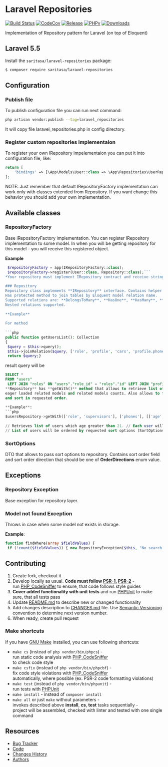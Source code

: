 
# Laravel Repositories  
  
[![Build Status](https://travis-ci.org/Saritasa/php-laravel-repositories.svg?branch=master)](https://travis-ci.org/Saritasa/php-laravel-repositories)
[![CodeCov](https://codecov.io/gh/Saritasa/php-laravel-repositories/branch/master/graph/badge.svg)](https://codecov.io/gh/Saritasa/php-laravel-repositories)
[![Release](https://img.shields.io/github/release/saritasa/php-laravel-repositories.svg)](https://github.com/Saritasa/php-laravel-repositories/releases)
[![PHPv](https://img.shields.io/packagist/php-v/saritasa/laravel-repositories.svg)](http://www.php.net)
[![Downloads](https://img.shields.io/packagist/dt/saritasa/laravel-repositories.svg)](https://packagist.org/packages/saritasa/laravel-repositories)
  
Implementation of Repository pattern for Laravel (on top of Eloquent)  
  
## Laravel 5.5  
  
Install the ```saritasa/laravel-repositories``` package:  
  
```bash  
$ composer require saritasa/laravel-repositories  
```  
## Configuration
### Publish file
To publish configuration file you can run next command:
```bash
php artisan vendor:publish --tag=laravel_repositories
```
It will copy file laravel_repositories.php in config directory.
### Register custom repositories implementaion
To register your own IRepository impelementaion you can put it into configuration file, like:
```php
return [
	'bindings' => [\App\Models\User::class => \App\Repositories\UserRepository::class,],
];
```
NOTE: Just remember that default IRepositoryFactory implementation can work only with classes extended from Repository. If you want change this behavior you should add your own implementation.
## Available classes  
  
### RepositoryFactory  
Base iRepositoryFactory implementation. You can register IRepository implementation to some model. In when you will be getting repository for this model - you will receive this registered object.  
  
**Example**  
```php   
 $repositoryFactory = app(IRepositoryFactory::class);  
 $repositoryFactory->register(User::class, Repository::class);```  
*Your repository must implement IRepository contract and receive string $modelClass in constructor.*
  
### Repository  
Repository class implements **IRepository** interface. Contains helper methods to build query for SQL-like storages.  
Has protected method to join tables by Eloquent model relation name.  
Supported relations are: **BelongsToMany**, **HasOne**, **HasMany**, **BelongsTo**  
Nested relations supported.  
  
**Example**  
  
For method  
  
```php  
public function getUsersList(): Collection  
{  
 $query = $this->query();  
 $this->joinRelation($query, ['role', 'profile', 'cars', 'profile.phones']);  
 return $query;}  
```  
  
result query will be  
  
```SQL  
SELECT *  
FROM "users"  
 LEFT JOIN "roles" ON "users"."role_id" = "roles"."id" LEFT JOIN "profiles" ON "profiles"."user_id" = "users"."id" LEFT JOIN "cars" ON "cars"."user_id" = "users"."id" LEFT JOIN "phones" ON "phones"."profile_id" = "profiles"."id"```  
**Repository** has **getWith()** method that allows to retrieve list of entities with   
eager loaded related models and related models counts. Also allows to filter this list by given criteria   
and sort in requested order.  
  
**Example**:  
```php  
$usersRepository->getWith(['role', 'supervisors'], ['phones'], [['age', '>', 21]], $sortOptions)  
  
// Retrieves list of users which age greater than 21. // Each user will be retrieved with pre-loaded role and supervisors models.  
// List of users will be ordered by requested sort options (SortOptions::class object)  
```  
  
### SortOptions  
DTO that allows to pass sort options to repository. Contains sort order field   
and sort order direction that should be one of **OrderDirections** enum value.  
  
## Exceptions  
### Repository Exception  
Base exception for repository layer.  
### Model not found Exception  
Throws in case when some model not exists in storage.  
  
**Example**:  
```php  
function findWhere(array $fieldValues) {  
 if (!count($fieldValues)) { new RepositoryException($this, "No search criteria provided"); } // ...}  
```  
  
## Contributing  
  
1. Create fork, checkout it  
2. Develop locally as usual. **Code must follow [PSR-1](http://www.php-fig.org/psr/psr-1/), [PSR-2](http://www.php-fig.org/psr/psr-2/)** -  
    run [PHP_CodeSniffer](https://github.com/squizlabs/PHP_CodeSniffer) to ensure, that code follows style guides  
3. **Cover added functionality with unit tests** and run [PHPUnit](https://phpunit.de/) to make sure, that all tests pass  
4. Update [README.md](README.md) to describe new or changed functionality  
5. Add changes description to [CHANGES.md](CHANGES.md) file. Use [Semantic Versioning](https://semver.org/) convention to determine next version number.  
6. When ready, create pull request  
  
### Make shortcuts  
  
If you have [GNU Make](https://www.gnu.org/software/make/) installed, you can use following shortcuts:  
  
* ```make cs``` (instead of ```php vendor/bin/phpcs```) -  
    run static code analysis with [PHP_CodeSniffer](https://github.com/squizlabs/PHP_CodeSniffer)  
    to check code style  
* ```make csfix``` (instead of ```php vendor/bin/phpcbf```) -  
    fix code style violations with [PHP_CodeSniffer](https://github.com/squizlabs/PHP_CodeSniffer)  
    automatically, where possible (ex. PSR-2 code formatting violations)  
* ```make test``` (instead of ```php vendor/bin/phpunit```) -  
    run tests with [PHPUnit](https://phpunit.de/)  
* ```make install``` - instead of ```composer install```  
* ```make all``` or just ```make``` without parameters -  
    invokes described above **install**, **cs**, **test** tasks sequentially -  
    project will be assembled, checked with linter and tested with one single command  
  
## Resources  
  
* [Bug Tracker](http://github.com/saritasa/php-laravel-repositories/issues)  
* [Code](http://github.com/saritasa/php-laravel-repositories)  
* [Changes History](CHANGES.md)  
* [Authors](http://github.com/saritasa/php-laravel-repositories/contributors)
